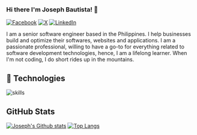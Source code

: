 ### Hi there I'm Joseph Bautista! 👋

[![Facebook](https://img.shields.io/badge/Facebook-%231877F2.svg?&style=flat-square&logo=facebook&logoColor=white)](https://www.facebook.com/jayrbautista26/) [![X](https://img.shields.io/badge/Twitter-%231DA1F2.svg?&style=flat-square&logo=X&logoColor=white)](https://twitter.com/jayrbautista26) [![LinkedIn](https://img.shields.io/badge/LinkedIn-%230077B5.svg?&style=flat-square&logo=linkedin&logoColor=white)](https://www.linkedin.com/in/joseph-bautista/) 

<!-- [![YouTube](https://img.shields.io/badge/YouTube-%23FF0000.svg?&style=flat-square&logo=youtube&logoColor=white)](https://www.youtube.com/@joseph-bautista) -->

I am a senior software engineer based in the Philippines. I help businesses build and optimize their softwares, websites and applications. I am a passionate professional, willing to have a go-to for everything related to software development technologies, hence, I am a lifelong learner. When I'm not coding, I do short rides up in the mountains.

## 🔧 Technologies

![skills](https://skillicons.dev/icons?i=html,css,js,php,laravel,nodejs,react,mysql,py,docker,git,bash,jquery,nginx,vscode,graphql,linux,postman,aws,bootstrap,django,vuejs,github,gitlab&theme=dark&perline=7)

## GitHub Stats

 [![Joseph's Github stats](https://github-readme-stats.vercel.app/api?username=joseph-bautista)](https://github.com/joseph-bautista/github-readme-stats) [![Top Langs](https://github-readme-stats.vercel.app/api/top-langs/?username=joseph-bautista)](https://github.com/joseph-bautista/github-readme-stats)
